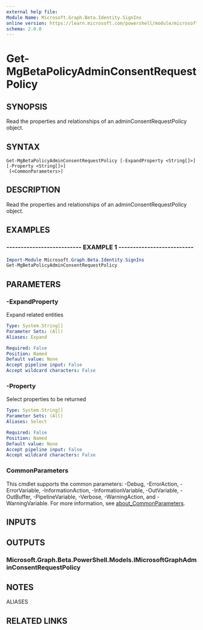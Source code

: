 ```yaml
---
external help file:
Module Name: Microsoft.Graph.Beta.Identity.SignIns
online version: https://learn.microsoft.com/powershell/module/microsoft.graph.beta.identity.signins/get-mgbetapolicyadminconsentrequestpolicy
schema: 2.0.0
---
```


# Get-MgBetaPolicyAdminConsentRequestPolicy

## SYNOPSIS
Read the properties and relationships of an adminConsentRequestPolicy object.

## SYNTAX

```
Get-MgBetaPolicyAdminConsentRequestPolicy [-ExpandProperty <String[]>] [-Property <String[]>]
 [<CommonParameters>]
```

## DESCRIPTION
Read the properties and relationships of an adminConsentRequestPolicy object.

## EXAMPLES

### -------------------------- EXAMPLE 1 --------------------------
```powershell
Import-Module Microsoft.Graph.Beta.Identity.SignIns
Get-MgBetaPolicyAdminConsentRequestPolicy
```



## PARAMETERS

### -ExpandProperty
Expand related entities

```yaml
Type: System.String[]
Parameter Sets: (All)
Aliases: Expand

Required: False
Position: Named
Default value: None
Accept pipeline input: False
Accept wildcard characters: False
```

### -Property
Select properties to be returned

```yaml
Type: System.String[]
Parameter Sets: (All)
Aliases: Select

Required: False
Position: Named
Default value: None
Accept pipeline input: False
Accept wildcard characters: False
```

### CommonParameters
This cmdlet supports the common parameters: -Debug, -ErrorAction, -ErrorVariable, -InformationAction, -InformationVariable, -OutVariable, -OutBuffer, -PipelineVariable, -Verbose, -WarningAction, and -WarningVariable. For more information, see [about_CommonParameters](http://go.microsoft.com/fwlink/?LinkID=113216).

## INPUTS

## OUTPUTS

### Microsoft.Graph.Beta.PowerShell.Models.IMicrosoftGraphAdminConsentRequestPolicy

## NOTES

ALIASES

## RELATED LINKS

